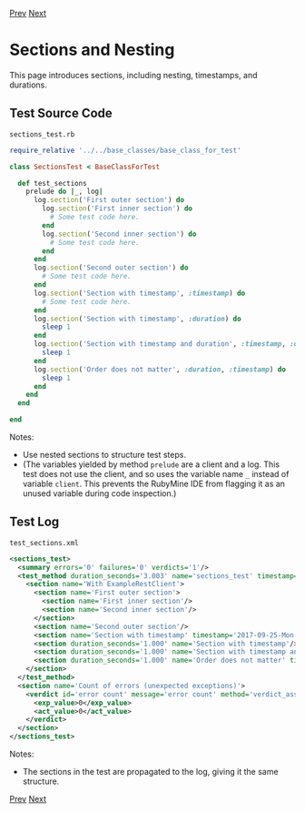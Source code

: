 <!--- GENERATED FILE, DO NOT EDIT --->
[Prev](./Test.md) [Next](./Verdicts.md)

# Sections and Nesting

This page introduces sections, including nesting, timestamps, and durations.

## Test Source Code

<code>sections_test.rb</code>
```ruby
require_relative '../../base_classes/base_class_for_test'

class SectionsTest < BaseClassForTest

  def test_sections
    prelude do |_, log|
      log.section('First outer section') do
        log.section('First inner section') do
          # Some test code here.
        end
        log.section('Second inner section') do
          # Some test code here.
        end
      end
      log.section('Second outer section') do
        # Some test code here.
      end
      log.section('Section with timestamp', :timestamp) do
        # Some test code here.
      end
      log.section('Section with timestamp', :duration) do
        sleep 1
      end
      log.section('Section with timestamp and duration', :timestamp, :duration) do
        sleep 1
      end
      log.section('Order does not matter', :duration, :timestamp) do
        sleep 1
      end
    end
  end

end
```

Notes:

- Use nested sections to structure test steps.
- (The variables yielded by method <code>prelude</code> are a client and a log.  This test does not use the client, and so uses the variable name <code>_</code> instead of variable <code>client</code>.  This prevents the RubyMine IDE from flagging it as an unused variable during code inspection.)

##  Test Log

<code>test_sections.xml</code>
```xml
<sections_test>
  <summary errors='0' failures='0' verdicts='1'/>
  <test_method duration_seconds='3.003' name='sections_test' timestamp='2017-09-25-Mon-20.11.33.509'>
    <section name='With ExampleRestClient'>
      <section name='First outer section'>
        <section name='First inner section'/>
        <section name='Second inner section'/>
      </section>
      <section name='Second outer section'/>
      <section name='Section with timestamp' timestamp='2017-09-25-Mon-20.11.33.511'/>
      <section duration_seconds='1.000' name='Section with timestamp'/>
      <section duration_seconds='1.000' name='Section with timestamp and duration' timestamp='2017-09-25-Mon-20.11.34.512'/>
      <section duration_seconds='1.000' name='Order does not matter' timestamp='2017-09-25-Mon-20.11.35.512'/>
    </section>
  </test_method>
  <section name='Count of errors (unexpected exceptions)'>
    <verdict id='error count' message='error count' method='verdict_assert_equal?' outcome='passed' volatile='true'>
      <exp_value>0</exp_value>
      <act_value>0</act_value>
    </verdict>
  </section>
</sections_test>
```

Notes:

- The sections in the test are propagated to the log, giving it the same structure.

[Prev](./Test.md) [Next](./Verdicts.md)

